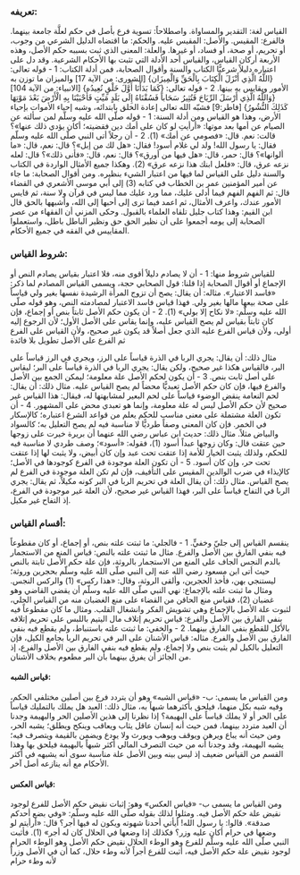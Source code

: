 ### تعريفه:
القياس لغة: التقدير والمساواة.
واصطلاحاً: تسوية فرع بأصل في حكم لعلَّة جامعة بينهما.
فالفرع: المقيس.
والأصل: المقيس عليه.
والحكم: ما اقتضاه الدليل الشرعي من وجوب، أو تحريم، أو صحة، أو فساد، أو غيرها.
والعلة: المعنى الذي ثبت بسببه حكم الأصل، وهذه الأربعة أركان القياس، والقياس أحد الأدلة التي تثبت بها الأحكام الشرعية.
وقد دل على اعتباره دليلاً شرعيًّا الكتاب والسنة وأقوال الصحابة، فمن أدلة الكتاب:
1 - قوله تعالى: {اللَّهُ الَّذِي أَنْزَلَ الْكِتَابَ بِالْحَقِّ وَالْمِيزَان} [الشورى: من الآية 17] والميزان ما توزن به الأمور ويقايس به بينها.
2 - قوله تعالى: {كَمَا بَدَأْنَا أَوَّلَ خَلْقٍ نُعِيدُه} [الانبياء: من الآية 104] {وَاللَّهُ الَّذِي أَرْسَلَ الرِّيَاحَ فَتُثِيرُ سَحَاباً فَسُقْنَاهُ إِلَى بَلَدٍ مَيِّتٍ فَأَحْيَيْنَا بِهِ الْأَرْضَ بَعْدَ مَوْتِهَا كَذَلِكَ النُّشُورُ} [فاطر:9] فشبّه الله تعالى إعادة الخلق بابتدائه، وشبه إحياء الأموات بإحياء الأرض، وهذا هو القياس
ومن أدلة السنة:
1 - قوله صلّى الله عليه وسلّم لمن سألته عن الصيام عن أمها بعد موتها: «أرأيتِ لو كان على أمك دين فقضيته؛ أكان يؤدي ذلك عنها»؟ قالت: نعم. قال: «فصومي عن أمك» (1).
2 - أن رجلاً أتى النبي صلّى الله عليه وسلّم فقال: يا رسول الله! ولد لي غلام أسود! فقال: «هل لك من إبل»؟ قال: نعم، قال: «ما ألوانها»؟ قال: حمر، قال: «هل فيها من أورق»؟ قال: نعم، قال: «فأنى ذلك»؟ قال: لعله نزعه عرق، قال: «فلعل ابنك هذا نزعه عرق» (2).
وهكذا جميع الأمثال الواردة في الكتاب والسنة دليل على القياس لما فيها من اعتبار الشيء بنظيره.
ومن أقوال الصحابة: ما جاء عن أمير المؤمنين عمر بن الخطاب في كتابه (3) إلى أبي موسى الأشعري في القضاء قال: ثم الفهم الفهم فيما أدلى عليك، مما ورد عليك مما ليس في قرآن ولا سنة، ثم قايس الأمور عندك، واعرف الأمثال، ثم اعمد فيما ترى إلى أحبها إلى الله، وأشبهها بالحق 
قال ابن القيم: وهذا كتاب جليل تلقاه العلماء بالقبول.
وحكى المزني أن الفقهاء من عصر الصحابة إلى يومه أجمعوا على أن نظير الحق حق ونظير الباطل باطل، واستعملوا المقاييس في الفقه في جميع الأحكام.
 
### شروط القياس:
للقياس شروط منها:
1 - أن لا يصادم دليلاً أقوى منه، فلا اعتبار بقياس يصادم النص أو الإجماع أو أقوال الصحابة إذا قلنا: قول الصحابي حجة، ويسمى القياس المصادم لما ذكر: «فاسد الاعتبار».
مثاله: أن يقال: يصح أن تزوج المرأة الرشيدة نفسها بغير ولي قياساً على صحة بيعها مالها بغير ولي.
فهذا قياس فاسد الاعتبار لمصادمته النص، وهو قوله صلّى الله عليه وسلّم: «لا نكاح إلا بولي» (1).
2 - أن يكون حكم الأصل ثابتاً بنص أو إجماع، فإن كان ثابتاً بقياس لم يصح القياس عليه، وإنما يقاس على الأصل الأول؛ لأن الرجوع إليه أولى، ولأن قياس الفرع عليه الذي جعل أصلاً قد يكون غير صحيح، ولأن القياس على الفرع ثم الفرع على الأصل تطويل بلا فائدة

مثال ذلك: أن يقال: يجري الربا في الذرة قياساً على الرز، ويجري في الرز قياساً على البر، فالقياس هكذا غير صحيح، ولكن يقال: يجري الربا في الذرة قياساً على البر؛ ليقاس على أصل ثابت بنص.
3 - أن يكون لحكم الأصل علة معلومة؛ ليمكن الجمع بين الأصل والفرع فيها، فإن كان حكم الأصل تعبديًّا محضاً لم يصح القياس عليه.
مثال ذلك: أن يقال: لحم النعامة ينقض الوضوء قياساً على لحم البعير لمشابهتها له، فيقال: هذا القياس غير صحيح لأن حكم الأصل ليس له علة معلومة، وإنما هو تعبدي محض على المشهور.
4 - أن تكون العلة مشتملة على معنى مناسب للحكم يعلم من قواعد الشرع اعتباره؛ كالإسكار في الخمر.
فإن كان المعنى وصفاً طرديًّا لا مناسبة فيه لم يصح التعليل به؛ كالسواد والبياض مثلاً.
مثال ذلك: حديث ابن عباس رضي الله عنهما أن بريرة خيرت على زوجها حين عتقت قال: وكان زوجها عبداً أسود (1)، فقوله: «أسود»؛ وصف طردي لا مناسبة فيه للحكم، ولذلك يثبت الخيار للأمة إذا عتقت تحت عبد وإن كان أبيض، ولا يثبت لها إذا عتقت تحت حر، وإن كان أسود.
5 - أن تكون العلة موجودة في الفرع كوجودها في الأصل؛ كالإيذاء في ضرب الوالدين المقيس على التأفيف، فإن لم تكن العلة موجودة في الفرع لم يصح القياس.
مثال ذلك: أن يقال العلة في تحريم الربا في البر كونه مكيلاً، ثم يقال: يجري الربا في التفاح قياساً على البر، فهذا القياس غير صحيح، لأن العلة غير موجودة في الفرع، إذ التفاح غير مكيل.
 
### أقسام القياس:
ينقسم القياس إلى جليّ وخفيٍّ.
1 - فالجلي: ما ثبتت علته بنص، أو إجماع، أو كان مقطوعاً فيه بنفي الفارق بين الأصل والفرع.
مثال ما ثبتت علته بالنص: قياس المنع من الاستجمار بالدم النجس الجاف على المنع من الاستجمار بالروثة، فإن علة حكم الأصل ثابتة بالنص حيث أتى ابن مسعود رضي الله عنه إلى النبي صلّى الله عليه وسلّم بحجرين وروثة؛ ليستنجي بهن، فأخذ الحجرين، وألقى الروثة، وقال: «هذا ركس» (1) والركس النجس.
ومثال ما ثبتت علته بالإجماع: نهي النبي صلّى الله عليه وسلّم أن يقضي القاضي وهو غضبان (2)، فقياس منع الحاقن من القضاء على منع الغضبان منه من القياس الجلي، لثبوت علة الأصل بالإجماع وهي تشويش الفكر وانشغال القلب.
ومثال ما كان مقطوعاً فيه بنفي الفارق بين الأصل والفرع: قياس تحريم إتلاف مال اليتيم باللبس على تحريم إتلافه بالأكل للقطع بنفي الفارق بينهما.
2 - والخفي: ما ثبتت علته باستنباط، ولم يقطع فيه بنفي الفارق بين الأصل والفرع.
مثاله: قياس الأشنان على البر في تحريم الربا بجامع الكيل، فإن التعليل بالكيل لم يثبت بنص ولا إجماع، ولم يقطع فيه بنفي الفارق بين الأصل والفرع، إذ من الجائز أن يفرق بينهما بأن البر مطعوم بخلاف الأشنان.
 
#### قياس الشبه:
ومن القياس ما يسمى: ب- «قياس الشبه» وهو أن يتردد فرع بين أصلين مختلفي الحكم، وفيه شبه بكل منهما، فيلحق بأكثرهما شبهاً به، مثال ذلك: العبد هل يملك بالتمليك قياساً على الحر أو لا يملك قياساً على البهيمة؟
إذا نظرنا إلى هذين الأصلين الحر والبهيمة وجدنا أن العبد متردد بينهما، فمن حيث أنه إنسان عاقل يثاب ويعاقب وينكح ويطلق؛ يشبه الحر، ومن حيث أنه يباع ويرهن ويوقف ويوهب ويورث ولا يودع ويضمن بالقيمة ويتصرف فيه؛ يشبه البهيمة، وقد وجدنا أنه من حيث التصرف المالي أكثر شبهاً بالبهيمة فيلحق بها
وهذا القسم من القياس ضعيف إذ ليس بينه وبين الأصل علة مناسبة سوى أنه يشبهه في أكثر الأحكام مع أنه ينازعه أصل آخر.

#### قياس العكس:
ومن القياس ما يسمى ب- «قياس العكس» وهو: إثبات نقيض حكم الأصل للفرع لوجود نقيض علة حكم الأصل فيه.
ومثلوا لذلك بقوله صلّى الله عليه وسلّم: «وفي بضع أحدكم صدقة». قالوا: يا رسول الله! أيأتي أحدنا شهوته ويكون له فيها أجر؟ قال: «أرأيتم لو وضعها في حرام أكان عليه وزر؟ فكذلك إذا وضعها في الحلال كان له أجر» (1).
فأثبت النبي صلّى الله عليه وسلّم للفرع وهو الوطء الحلال نقيض حكم الأصل وهو الوطء الحرام لوجود نقيض علة حكم الأصل فيه، أثبت للفرع أجراً لأنه وطء حلال، كما أن في الأصل وزراً لأنه وطء حرام